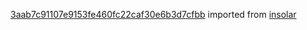 [3aab7c91107e9153fe460fc22caf30e6b3d7cfbb](https://github.com/insolar/insolar/commit/3aab7c91107e9153fe460fc22caf30e6b3d7cfbb) imported from [insolar](https://github.com/insolar/insolar)
